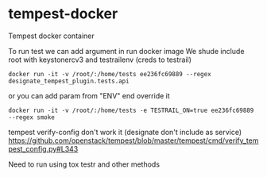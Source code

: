 # tempest-docker
Tempest docker container

To run test we can add argument in run docker image
We shude include root with keystonercv3 and testrailenv (creds to testrail)

    docker run -it -v /root/:/home/tests ee236fc69889 --regex designate_tempest_plugin.tests.api
    
or you can add param from "ENV" end override it

    docker run -it -v /root/:/home/tests -e TESTRAIL_ON=true ee236fc69889 --regex smoke
    
tempest verify-config don't work it (designate don't include as service)
https://github.com/openstack/tempest/blob/master/tempest/cmd/verify_tempest_config.py#L343

Need to run using tox testr and other methods
